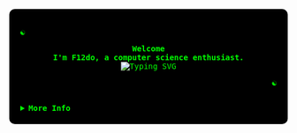 <!-- F12do's GitHub Profile -->
<div align="justify" style="background-color: black; color: #00ff00; font-family: 'Courier New', monospace; padding: 20px; border-radius: 10px;">
  
  <!-- Profile -->
  <p align="left">
    <strong><samp>☯</samp></strong>
  </p>
  <p align="center">
    <samp>
      <b>
        Welcome
        <br />
        I'm F12do, a computer science enthusiast.
      </b>
      <br />
      <img src="https://readme-typing-svg.demolab.com?font=Iosevka&size=16&pause=1000&color=00ff00&center=true&vCenter=true&width=435&lines=Follow+the+white+rabbit+..." alt="Typing SVG" />
    </samp>
  </p>
  <p align="right">
    <strong><samp>☯</samp></strong>
  </p>
  <br />
  
  <details>
    <summary>
      <samp><b>More Info</b></samp>
    </summary>  
    <!-- Matrix GIF as Header -->
    <div align="center">
        <img src="https://media.giphy.com/media/v1.Y2lkPTc5MGI3NjExa2g1eXZvMDg0bnVubTVnYWl3aGp0Y2FlNW8zMzl6eDZ1d2pxbzZ2cSZlcD12MV9pbnRlcm5hbF9naWZfYnlfaWQmY3Q9Zw/2u8vej0S5Mx7W/giphy.gif" alt="Matrix GIF" width="50%" />
    </div>
    <h2></h2>
    <br />
    <!-- Info -->
    <h3 style=color: #00b300;>
      🐇 Connect
    </h3>
    <p align="center">
      <samp>
        <a href="https://github.com/F12do?tab=repositories"><img src="https://img.shields.io/badge/repositories-2a8?style=flat-square&logo=github&logoColor=00b300&color=00b300&labelColor=black" alt="Repositories"/></a>
        <a href="mailto:malutrab63@gmail.com"><img src="https://img.shields.io/badge/email-reveal-00b300?style=flat-square&logo=gmail&logoColor=00b300&labelColor=black" alt="E-Mail"/></a>
      </samp>
    </p>
    <h2></h2>
    <br />
    <!-- Github Trophy -->
    <h3 style="color: #00b300;">
      🐇 GitHub Stadistict
    </h3>
    <div align="center">
      <table>
        <tr>
          <td>
              <img
                align="center"
                alt="GitHub Trophy"
                src="https://github-trophies.vercel.app/?username=F12do&rank=SECRET,SSS,SS,S,AAA,AA,A&row=2&column=3&margin-w=15&margin-h=15&no-frame=true&theme=matrix&"
            </a>
          </td>
        </tr>
      </table>
    </div>
    <!-- Github Stats -->
    <div align="center">
      <table>
        <tr>
          <td>
              <img
                height="200px"
                align="center"
                alt="GitHub Stats"
                src="https://github-readme-stats.vercel.app/api?username=F12do&show_icons=true&include_all_commits=true&line_height=21&hide_border=true&title_color=00b300&text_color=4CAF50&icon_color=00b300&bg_color=000000"
              />
          </td>
          <td>
              <img
                height="150px"
                align="center"
                alt="Top Language"
                src="https://github-readme-stats.vercel.app/api/top-langs/?username=F12do&layout=compact&line_height=21&hide_border=true&title_color=00b300&text_color=4CAF50&icon_color=00b300&bg_color=000000"
              />
          </td>
          <td>
            <img 
              height="200px"
              align="center"
              alt="GitHub Streak"
              src="https://github-readme-streak-stats.herokuapp.com?user=F12do&theme=hacker&hide_border=true&border_radius=4&mode=weekly"  />
          </td>
        </tr>
      </table>
    </div>
      <!-- GitHub Streak Stats -->
      <div align="center">
        <p align="center"> 
          <img src="https://profile-counter.glitch.me/F12do/count.svg" />
        </p>
      </div>
    </div>
  </details>
</div>
